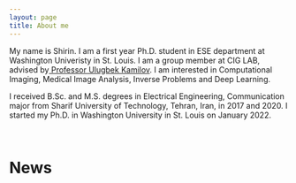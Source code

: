 ```yaml
---
layout: page
title: About me
---
```


My name is Shirin. I am a first year Ph.D. student in ESE department at Washington Univeristy in St. Louis. I am a group member at CIG LAB, advised by[ Professor Ulugbek Kamilov](https://cigroup.wustl.edu/ulugbek-s-kamilov/). I am interested in Computational Imaging, Medical Image Analysis, Inverse Problems and Deep Learning.  

I received  B.Sc. and M.S. degrees in Electrical Engineering, Communication major from Sharif University of Technology, Tehran, Iran, in 2017 and 2020. I started my Ph.D. in Washington University in St. Louis on January 2022. 

<p>&nbsp;</p>

<h1> News </h1>


